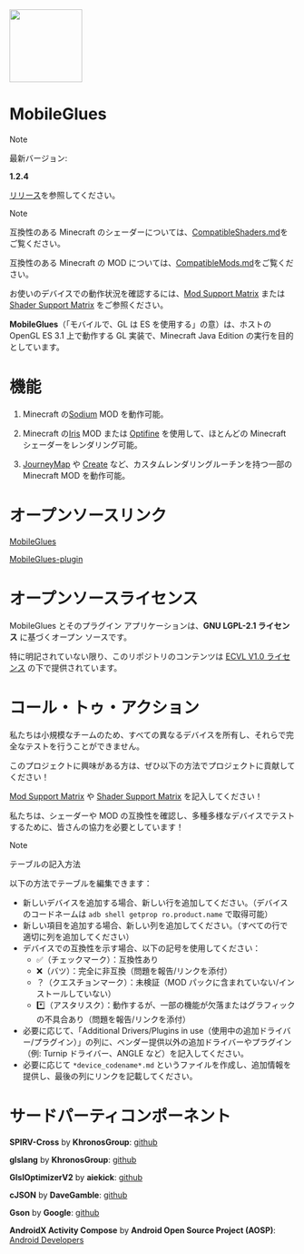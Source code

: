 <!-- markdownlint-disable MD028 MD033 MD041 MD045 -->

<img src="assets/MobileGlues-icon.png" width="128">

# MobileGlues

> [!NOTE]
>
> 最新バージョン:
>
> **1.2.4**
>
> [リリース](https://github.com/MobileGL-Dev/MobileGlues-release/releases)を参照してください。

> [!NOTE]
>
> 互換性のある Minecraft のシェーダーについては、[CompatibleShaders.md](https://github.com/MobileGL-Dev/MobileGlues-release/blob/main/CompatibleShaders.md)をご覧ください。
>
> 互換性のある Minecraft の MOD については、[CompatibleMods.md](https://github.com/MobileGL-Dev/MobileGlues-release/blob/main/CompatibleMods.md)をご覧ください。
>
> お使いのデバイスでの動作状況を確認するには、[Mod Support Matrix](https://github.com/MobileGL-Dev/MobileGlues-release/blob/main/ModSupportMatrix.md) または [Shader Support Matrix](https://github.com/MobileGL-Dev/MobileGlues-release/blob/main/ShaderSupportMatrix.md) をご参照ください。

**MobileGlues**（「モバイルで、GL は ES を使用する」の意）は、ホストの OpenGL ES 3.1 上で動作する GL 実装で、Minecraft Java Edition の実行を目的としています。

# 機能

1. Minecraft の[Sodium](https://github.com/CaffeineMC/sodium) MOD を動作可能。

2. Minecraft の[Iris](https://github.com/IrisShaders/Iris) MOD または [Optifine](https://optifine.net/home) を使用して、ほとんどの Minecraft シェーダーをレンダリング可能。

3. [JourneyMap](https://teamjm.github.io/journeymap-docs/latest) や [Create](https://createmod.net) など、カスタムレンダリングルーチンを持つ一部の Minecraft MOD を動作可能。

# オープンソースリンク

[MobileGlues](https://github.com/MobileGL-Dev/MobileGlues)

[MobileGlues-plugin](https://github.com/MobileGL-Dev/MobileGlues-plugin)

# オープンソースライセンス

MobileGlues とそのプラグイン アプリケーションは、**GNU LGPL-2.1 ライセンス** に基づくオープン ソースです。

特に明記されていない限り、このリポジトリのコンテンツは [ECVL V1.0 ライセンス](https://github.com/MobileGL-Dev/MobileGlues-plugin/blob/main/LICENSE.md) の下で提供されています。

# コール・トゥ・アクション

私たちは小規模なチームのため、すべての異なるデバイスを所有し、それらで完全なテストを行うことができません。

このプロジェクトに興味がある方は、ぜひ以下の方法でプロジェクトに貢献してください！

[Mod Support Matrix](https://github.com/MobileGL-Dev/MobileGlues-release/blob/main/ModSupportMatrix.md) や [Shader Support Matrix](https://github.com/MobileGL-Dev/MobileGlues-release/blob/main/ShaderSupportMatrix.md) を記入してください！

私たちは、シェーダーや MOD の互換性を確認し、多種多様なデバイスでテストするために、皆さんの協力を必要としています！

> [!NOTE]  
> テーブルの記入方法
>
> 以下の方法でテーブルを編集できます：
>
> - 新しいデバイスを追加する場合、新しい行を追加してください。（デバイスのコードネームは `adb shell getprop ro.product.name` で取得可能）
> - 新しい項目を追加する場合、新しい列を追加してください。（すべての行で適切に列を追加してください）
> - デバイスでの互換性を示す場合、以下の記号を使用してください：
>   - ✅（チェックマーク）：互換性あり
>   - ❌（バツ）：完全に非互換（問題を報告/リンクを添付）
>   - ？（クエスチョンマーク）：未検証（MOD パックに含まれていない/インストールしていない）
>   - \*️⃣（アスタリスク）：動作するが、一部の機能が欠落またはグラフィックの不具合あり（問題を報告/リンクを添付）
> - 必要に応じて、「Additional Drivers/Plugins in use（使用中の追加ドライバー/プラグイン）」の列に、ベンダー提供以外の追加ドライバーやプラグイン（例: Turnip ドライバー、ANGLE など）を記入してください。
> - 必要に応じて `*device_codename*.md` というファイルを作成し、追加情報を提供し、最後の列にリンクを記載してください。

# サードパーティコンポーネント

**SPIRV-Cross** by **KhronosGroup**: [github](https://github.com/KhronosGroup/SPIRV-Cross)

**glslang** by **KhronosGroup**: [github](https://github.com/KhronosGroup/glslang)

**GlslOptimizerV2** by **aiekick**: [github](https://github.com/aiekick/GlslOptimizerV2)

**cJSON** by **DaveGamble**: [github](https://github.com/DaveGamble/cJSON)

**Gson** by **Google**: [github](https://github.com/google/gson)

**AndroidX Activity Compose** by **Android Open Source Project (AOSP)**: [Android Developers](https://developer.android.com/jetpack/androidx/releases/activity)

